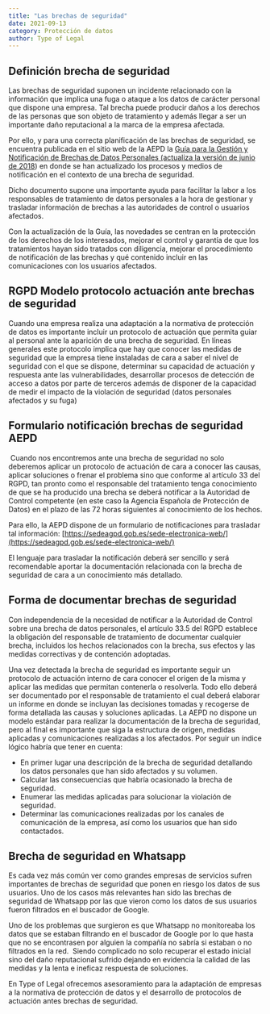 ```yaml
---
title: "Las brechas de seguridad"
date: 2021-09-13
category: Protección de datos
author: Type of Legal
---
```


**Definición brecha de seguridad**
----------------------------------

Las brechas de seguridad suponen un incidente relacionado con la información que implica una fuga o ataque a los datos de carácter personal que dispone una empresa. Tal brecha puede producir daños a los derechos de las personas que son objeto de tratamiento y además llegar a ser un importante daño reputacional a la marca de la empresa afectada.

Por ello, y para una correcta planificación de las brechas de seguridad, se encuentra publicada en el sitio web de la AEPD la [Guía para la Gestión y Notificación de Brechas de Datos Personales (actualiza la versión de junio de 2018](https://www.aepd.es/es/documento/guia-brechas-seguridad.pdf)) en donde se han actualizado los procesos y medios de notificación en el contexto de una brecha de seguridad.

Dicho documento supone una importante ayuda para facilitar la labor a los responsables de tratamiento de datos personales a la hora de gestionar y trasladar información de brechas a las autoridades de control o usuarios afectados.

Con la actualización de la Guía, las novedades se centran en la protección de los derechos de los interesados, mejorar el control y garantía de que los tratamientos hayan sido tratados con diligencia, mejorar el procedimiento de notificación de las brechas y qué contenido incluir en las comunicaciones con los usuarios afectados.

**RGPD Modelo protocolo actuación ante brechas de seguridad**
-------------------------------------------------------------

Cuando una empresa realiza una adaptación a la normativa de protección de datos es importante incluir un protocolo de actuación que permita guiar al personal ante la aparición de una brecha de seguridad. En líneas generales este protocolo implica que hay que conocer las medidas de seguridad que la empresa tiene instaladas de cara a saber el nivel de seguridad con el que se dispone, determinar su capacidad de actuación y respuesta ante las vulnerabilidades, desarrollar procesos de detección de acceso a datos por parte de terceros además de disponer de la capacidad de medir el impacto de la violación de seguridad (datos personales afectados y su fuga)

**Formulario notificación brechas de seguridad AEPD**
-----------------------------------------------------

 Cuando nos encontremos ante una brecha de seguridad no solo deberemos aplicar un protocolo de actuación de cara a conocer las causas, aplicar soluciones o frenar el problema sino que conforme al artículo 33 del RGPD, tan pronto como el responsable del tratamiento tenga conocimiento de que se ha producido una brecha se deberá notificar a la Autoridad de Control competente (en este caso la Agencia Española de Protección de Datos) en el plazo de las 72 horas siguientes al conocimiento de los hechos.

Para ello, la AEPD dispone de un formulario de notificaciones para trasladar tal información: [https://sedeagpd.gob.es/sede-electronica-web/](https://sedeagpd.gob.es/sede-electronica-web/)

El lenguaje para trasladar la notificación deberá ser sencillo y será recomendable aportar la documentación relacionada con la brecha de seguridad de cara a un conocimiento más detallado.

**Forma de documentar brechas de seguridad**
--------------------------------------------

Con independencia de la necesidad de notificar a la Autoridad de Control sobre una brecha de datos personales, el artículo 33.5 del RGPD establece la obligación del responsable de tratamiento de documentar cualquier brecha, incluidos los hechos relacionados con la brecha, sus efectos y las medidas correctivas y de contención adoptadas.

Una vez detectada la brecha de seguridad es importante seguir un protocolo de actuación interno de cara conocer el origen de la misma y aplicar las medidas que permitan contenerla o resolverla. Todo ello deberá ser documentado por el responsable de tratamiento el cual deberá elaborar un informe en donde se incluyan las decisiones tomadas y recogerse de forma detallada las causas y soluciones aplicadas. La AEPD no dispone un modelo estándar para realizar la documentación de la brecha de seguridad, pero al final es importante que siga la estructura de origen, medidas aplicadas y comunicaciones realizadas a los afectados. Por seguir un índice lógico habría que tener en cuenta:

*   En primer lugar una descripción de la brecha de seguridad detallando los datos personales que han sido afectados y su volumen.
*   Calcular las consecuencias que habría ocasionado la brecha de seguridad.
*   Enumerar las medidas aplicadas para solucionar la violación de seguridad.
*   Determinar las comunicaciones realizadas por los canales de comunicación de la empresa, así como los usuarios que han sido contactados. 

**Brecha de seguridad en Whatsapp**
-----------------------------------

Es cada vez más común ver como grandes empresas de servicios sufren importantes de brechas de seguridad que ponen en riesgo los datos de sus usuarios. Uno de los casos más relevantes han sido las brechas de seguridad de Whatsapp por las que vieron como los datos de sus usuarios fueron filtrados en el buscador de Google.

Uno de los problemas que surgieron es que Whatsapp no monitoreaba los datos que se estaban filtrando en el buscador de Google por lo que hasta que no se encontrasen por alguien la compañía no sabría si estaban o no filtrados en la red.  Siendo complicado no solo recuperar el estado inicial sino del daño reputacional sufrido dejando en evidencia la calidad de las medidas y la lenta e ineficaz respuesta de soluciones.

En Type of Legal ofrecemos asesoramiento para la adaptación de empresas a la normativa de protección de datos y el desarrollo de protocolos de actuación antes brechas de seguridad.
